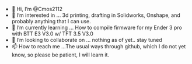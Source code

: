 - 👋 Hi, I’m @Cmos2112
- 👀 I’m interested in ... 3d printing, drafting in Solidworks, Onshape, and probably anything that I can use.
- 🌱 I’m currently learning ... How to compile firmware for my Ender 3 pro with BTT E3 V3.0 w/ TFT 3.5 V3.0
- 💞️ I’m looking to collaborate on ... nothing as of yet.. stay tuned
- 📫 How to reach me ...The usual ways through github, which I do not yet know, so please be patient, I will learn it.

<!---
Cmos2112/Cmos2112 is a ✨ special ✨ repository because its `README.md` (this file) appears on your GitHub profile.
You can click the Preview link to take a look at your changes.
--->
